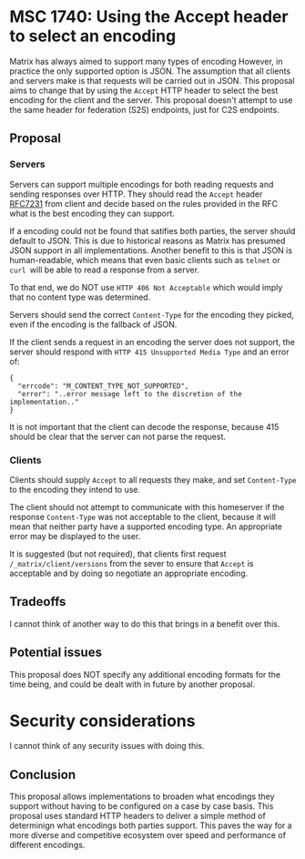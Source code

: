# MSC 1740: Using the Accept header to select an encoding

Matrix has always aimed to support many types of encoding However, in practice the only supported option
is JSON. The assumption that all clients and servers make is that requests will be carried out in JSON.
This proposal aims to change that by using the `Accept` HTTP header to select the best encoding for the
client and the server. This proposal doesn't attempt to use the same header for federation (S2S) endpoints,
just for C2S endpoints.

## Proposal

### Servers

Servers can support multiple encodings for both reading requests and sending responses over HTTP. They
should read the `Accept` header [RFC7231](https://tools.ietf.org/html/rfc7231#section-5.3.2) from client
and decide based on the rules provided in the RFC what is the best encoding they can support.

If a encoding could not be found that satifies both parties, the server should default to JSON. This is
due to historical reasons as Matrix has presumed JSON support in all implementations. Another benefit to this
is that JSON is human-readable, which means that even basic clients such as `telnet` or `curl `will be
able to read a response from a server.

To that end, we do NOT use `HTTP 406 Not Acceptable` which would imply that no content type was determined.

Servers should send the correct `Content-Type` for the encoding they picked, even if the encoding
is the fallback of JSON.

If the client sends a request in an encoding the server does not support, the server should respond with
`HTTP 415 Unsupported Media Type` and an error of:

```
{
  "errcode": "M_CONTENT_TYPE_NOT_SUPPORTED",
  "error": "..error message left to the discretion of the implementation.."
}
```

It is not important that the client can decode the response, because 415 should be clear that the server
can not parse the request.

### Clients

Clients should supply `Accept` to all requests they make, and set `Content-Type` to the encoding
they intend to use.

The client should not attempt to communicate with this homeserver if the response `Content-Type` was
not acceptable to the client, because it will mean that neither party have a supported encoding type.
An appropriate error may be displayed to the user.

It is suggested (but not required), that clients first request `/_matrix/client/versions`  from the
sever to ensure that `Accept` is acceptable and by doing so negotiate an appropriate encoding.

## Tradeoffs

I cannot think of another way to do this that brings in a benefit over this.

## Potential issues

This proposal does NOT specify any additional encoding formats for the time being, and could be dealt
with in future by another proposal.

# Security considerations

I cannot think of any security issues with doing this.

## Conclusion

This proposal allows implementations to broaden what encodings they support without
having to be configured on a case by case basis. This proposal uses standard HTTP headers
to deliver a simple method of determinign what encodings both parties support. This paves
the way for a more diverse and competitive ecosystem over speed and performance of different
encodings.
